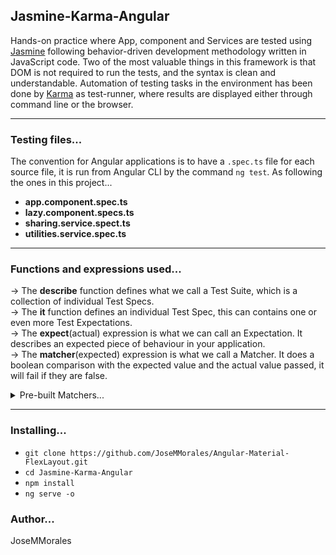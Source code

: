 ## Jasmine-Karma-Angular
Hands-on practice where App, component and Services are tested using [Jasmine](https://jasmine.github.io/) following behavior-driven development methodology written in JavaScript code. Two of the most valuable things in this framework is that DOM is not required to run the tests, and the syntax is clean and understandable. Automation of testing tasks in the environment has been done by [Karma](https://karma-runner.github.io/latest/index.html) as test-runner, where results are displayed either through command line or the browser.

<hr>

### Testing files...
The convention for Angular applications is to have a `.spec.ts` file for each source file, it is run from Angular CLI by the command `ng test`. As following the ones in this project...

* **app.component.spec.ts**
* **lazy.component.specs.ts**
* **sharing.service.spect.ts**
* **utilities.service.spec.ts** 

<hr>

### Functions and expressions used...
→ The **describe** function defines what we call a Test Suite, which is a collection of individual Test Specs.<br>
→ The **it** function defines an individual Test Spec, this can contains one or even more Test Expectations.<br>
→ The **expect**(actual) expression is what we can call an Expectation. It describes an expected piece of behaviour in your application.<br>
→ The **matcher**(expected) expression is what we call a Matcher. It does a boolean comparison with the expected value and the actual value passed, it will fail if they are false. <br>
<details>
  <summary>Pre-built Matchers...</summary>

expect(**array**).toContain(**member**);
expect(**fn**).toThrow(**string**);
expect(**fn**).toThrowError(**string**);
expect(**instance**).toBe(**instance**);
expect(**mixed**).toBeDefined();
expect(**mixed**).toBeFalsy();
expect(**mixed**).toBeNull();
expect(**mixed**).toBeTruthy();
expect(**mixed**).toBeUndefined();
expect(**mixed**).toEqual(**mixed**);
expect(**mixed**).toMatch(**pattern**);
expect(**number**).toBeCloseTo(**number, decimalPlaces**);
expect(**number**).toBeGreaterThan(**number**);
expect(**number**).toBeLessThan(**number**);
expect(**number**).toBeNaN();
expect(**spy**).toHaveBeenCalled();
expect(**spy**).toHaveBeenCalledTimes(**number**);
expect(**spy**).toHaveBeenCalledWith(**...arguments**);

</details>

<hr>

### Installing...
* `git clone https://github.com/JoseMMorales/Angular-Material-FlexLayout.git`
* `cd Jasmine-Karma-Angular`
* `npm install`
* `ng serve -o`

### Author...
JoseMMorales

